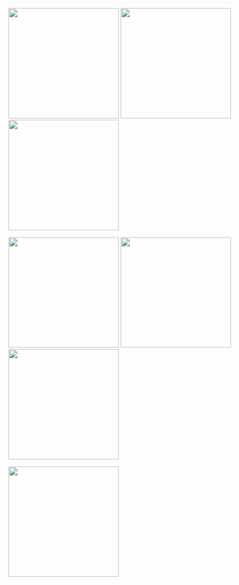 <p>
  <image src="https://github.com/hammad5647/BankBalanceApp/assets/154864756/d2b82ed4-b2cd-4051-b0c7-808598b43ef4" width="220px"/>
  <image src="https://github.com/hammad5647/BankBalanceApp/assets/154864756/22c22217-3b64-42a1-8f2a-2b8250793152" width="220px"/>
  <image src="https://github.com/hammad5647/BankBalanceApp/assets/154864756/46cfc8ba-d1b1-4fce-b009-797a0671ac5c" width="220px"/>
</p>
<p>
  <image src="https://github.com/hammad5647/BankBalanceApp/assets/154864756/d8df6053-64b5-42bc-a199-54d295096c7e" width="220px"/>
  <image src="https://github.com/hammad5647/BankBalanceApp/assets/154864756/82fb95c2-a475-409c-8ced-0d894fd8a3fa" width="220px"/>
  <image src="https://github.com/hammad5647/BankBalanceApp/assets/154864756/24f02565-1bee-4a6d-a3a3-1ab85be2337a" width="220px"/>
</p>
<p>
  <image src="https://github.com/hammad5647/BankBalanceApp/assets/154864756/f3e192a0-3618-4d51-973f-6381f4730b00" width="220px"/>
  
</p>
